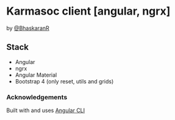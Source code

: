 # Karmasoc client [angular, ngrx]
by [@BhaskaranR](https://twitter.com/bhaskaran_r)

 
## Stack

* Angular
* ngrx 
* Angular Material
* Bootstrap 4 (only reset, utils and grids)


### Acknowledgements

Built with and uses [Angular CLI](https://github.com/angular/angular-cli)
